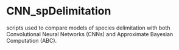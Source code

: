 # CNN_spDelimitation
scripts used to compare models of species delimitation with both Convolutional Neural
 Networks (CNNs) and Approximate Bayesian Computation (ABC).
